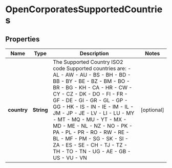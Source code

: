 

# OpenCorporatesSupportedCountries

## Properties

Name | Type | Description | Notes
------------ | ------------- | ------------- | -------------
**country** | **String** | The Supported Country ISO2 code  Supported countries are:   - AL   - AW   - AU   - BS   - BH   - BD   - BB   - BY   - BE   - BZ   - BM   - BO   - BR   - BG   - KH   - CA   - HR   - CW   - CY   - CZ   - DK   - DO   - FI   - FR   - GF   - DE   - GI   - GR   - GL   - GP   - GG   - HK   - IS   - IN   - IE   - IM   - IL   - JM   - JP   - JE   - LV   - LI   - LU   - MY   - MT   - MQ   - MU   - YT   - MX   - MD   - ME   - NL   - NZ   - NO   - PK   - PA   - PL   - PR   - RO   - RW   - RE   - BL   - MF   - PM   - SG   - SK   - SI   - ZA   - ES   - SE   - CH   - TJ   - TZ   - TH   - TO   - TN   - UG   - AE   - GB   - US   - VU   - VN  |  [optional]



